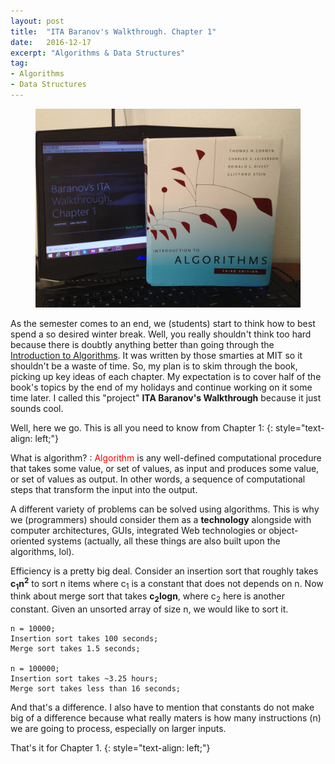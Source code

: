 ```yaml
---
layout: post
title:  "ITA Baranov's Walkthrough. Chapter 1"
date:   2016-12-17
excerpt: "Algorithms & Data Structures"
tag:
- Algorithms
- Data Structures
---
```



<figure class="half">
    <a href="/images/clrs.png"><img src="/images/clrs.png"></a>
</figure>


 As the semester comes to an end, we (students) start to think how to best spend a so desired winter break. Well, you really shouldn't think too hard because there is doubtly anything better than going through the [Introduction to Algorithms](https://mitpress.mit.edu/books/introduction-algorithms). It was written by those smarties at MIT so it shouldn't be a waste of time. So, my plan is to skim through the book, picking up key ideas of each chapter. My expectation is to cover half of the book's topics by the end of my holidays and continue working on it some time later. I called this "project" __ITA Baranov's Walkthrough__ because it just sounds cool.  

 Well, here we go. This is all you need to know from Chapter 1:
 {: style="text-align: left;"}

What is algorithm?
:    <span style="color:red">Algorithm</span> is any well-defined computational procedure that takes some value, or set of values, as input and produces some value, or set of values as output. In other words, a sequence of computational steps that transform the input into the output.

A different variety of problems can be solved using algorithms. This is why we (programmers) should consider them as a __technology__ alongside with computer architectures, GUIs, integrated Web technologies or object-oriented systems (actually, all these things are also built upon the algorithms, lol). 

Efficiency is a pretty big deal. Consider an insertion sort that roughly takes **c<sub>1</sub>n<sup>2</sup>** to sort n items where c<sub>1</sub> is a constant that does not depends on n. Now think about merge sort that takes **c<sub>2</sub>logn**, where c<sub>2</sub> here is another constant. Given an unsorted array of size n, we would like to sort it.

	n = 10000;
	Insertion sort takes 100 seconds;
	Merge sort takes 1.5 seconds; 

	n = 100000;
	Insertion sort takes ~3.25 hours;
	Merge sort takes less than 16 seconds; 

And that's a difference. I also have to mention that constants do not make big of a difference because what really maters is how many instructions (n) we are going to process, especially on larger inputs.

That's it for Chapter 1.
 {: style="text-align: left;"}

 
